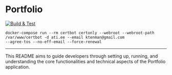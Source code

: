 # Portfolio

[![Build & Test](https://github.com/ktenman/portfolio/actions/workflows/ci.yml/badge.svg)](https://github.com/ktenman/portfolio/actions/workflows/ci.yml)

```
docker-compose run --rm certbot certonly --webroot --webroot-path /var/www/certbot -d ati.ee --email ktenman@gmail.com
--agree-tos --no-eff-email --force-renewal
```

---

This README aims to guide developers through setting up, running, and understanding the core functionalities and
technical aspects of the Portfolio application.
